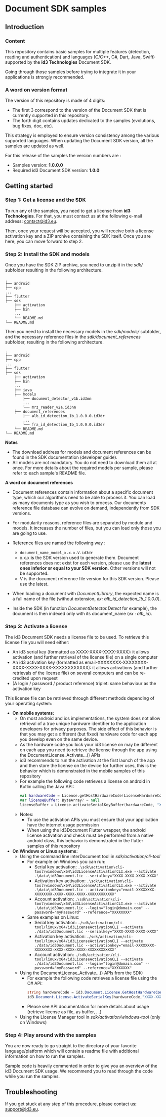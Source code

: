 # Document SDK samples

## Introduction

### Content

This repository contains basic samples for multiple features (detection, reading and authentication) and languages (C/C++, C#, Dart, Java, Swift) supported by the **id3 Technologies** Document SDK.

Going through those samples before trying to integrate it in your applications is strongly recommended.

### A word on version format

The version of this repository is made of 4 digits:
* The first 3 correspond to the version of the Document SDK that is currently supported in this repository.
* The forth digit contains updates dedicated to the samples (evolutions, bug fixes, doc, etc).

This strategy is employed to ensure version consistency among the various supported languages. When updating the Document SDK version, all the samples are updated as well.

For this release of the samples the version numbers are : 
* Samples version: **1.0.0.0**
* Required id3 Document SDK version: **1.0.0**

## Getting started

### Step 1: Get a license and the SDK

To run any of the samples, you need to get a license from **id3 Technologies**. For that, you must contact us at the following e-mail address: contact@id3.eu.

Then, once your request will be accepted, you will receive both a license activation key and a ZIP archive containing the SDK itself. Once you are here, you can move forward to step 2.

### Step 2: Install the SDK and models

Once you have the SDK ZIP archive, you need to unzip it in the *sdk/* subfolder resulting in the following architecture.

    .
    ├── android
    ├── cpp
    ...
    ├── flutter
    ├── sdk
        ├── activation
        ├── bin
        ...
        └── README.md
    └── README.md

Then you need to install the necessary models in the *sdk/models/* subfolder, and the necessary reference files in the *sdk/document_references* subfolder, resulting in the following architecture. 

    .
    ├── android
    ├── cpp
    ...
    ├── flutter
    ├── sdk
        ├── activation
        ├── bin
        ...
        ├── java
        ├── models
            ├── document_detector_v1b.id3nn
            ...
            └── mrz_reader_v2a.id3nn
        ├── document_references
            ├── alb_id_detection_1b_1.0.0.0.id3dr
            ...
            └── fra_id_detection_1b_1.0.0.0.id3dr
        └── README.md
    └── README.md

**Notes**
* The download address for models and document references can be found in the SDK documentation (developer guide).
* All models are not mandatory. You do not need to download them all at once. For more details about the required models per sample, please refer to each sample's README file.

**A word on document references**
* Document references contain information about a specific document type, which our algorithms need to be able to process it. You can load as many documents type as you wish to process. Our documents reference file database can evolve on demand, independently from SDK versions.
* For modularity reasons, reference files are separated by module and models. It increases the number of files, but you can load only those you are going to use.
* Reference files are named the following way : 
    - `document_name_model_x.x.x.V.id3dr`
    - x.x.x is the SDK version used to generate them. Document references does not exist for each version, please use the **latest ones inferior or equal to your SDK version**. Other versions will not be supported.
    - V is the document reference file version for this SDK version. Please use the latest.
    
* When loading a document with *DocumentLibrary*, the expected name is a full name of the file (without extension, *ex: alb_id_detection_1b_1.0.0.0*). 
* Inside the SDK (in function *DocumentDetector.Detect* for example), the document is then indexed only with its document_name (*ex : alb_id*).

### Step 3: Activate a license

The id3 Document SDK needs a license file to be used. To retrieve this license file you will need either:
- An id3 serial key (formatted as XXXX-XXXX-XXXX-XXXX): it allows activation (and further retrieval of the license file) on a single computer
- An id3 activation key (formatted as email-XXXXXXXX-XXXXXXXX-XXXX-XXXX-XXXX-XXXXXXXXXXXX): it allows activations (and further retrievals of the license file) on several computers and can be re-credited upon request
- (A login / password / product reference) triplet: same behaviour as the activation key

This license file can be retrieved through different methods depending of your operating system:
- **On mobile systems:**
    - On most android and ios implementations, the system does not allow retrieval of a true unique hardware identifier to the application developers for privacy purposes. The side effect of this behavior is that you may get a different (but fixed) hardware code for each app you develop even on the same device.
    - As the hardware code you lock your id3 license on may be different on each app you need to retrieve the license through the app using the DocumentLicense_Activate...() APIs
    - id3 recommends to run the activation at the first launch of the app and then store the license on the device for further uses, this is the behavior which is demonstrated in the mobile samples of this repository
    - For example the following code retrieves a license on android in Kotlin calling the Java API:
        ```kotlin
        val hardwareCode = License.getHostHardwareCode(LicenseHardwareCodeType.ANDROID)
        var licenseBuffer: ByteArray? = null
        licenseBuffer = License.activateSerialKeyBuffer(hardwareCode, "XXXX-XXXX-XXXX-XXXX", "Activated from Android")
        ```
    - Notes:
        - To use the activation APIs you must ensure that your application have the internet usage permission
        - When using the id3Document Flutter wrapper, the android license activation and check must be performed from a native android class, this behavior is demonstrated in the flutter samples of this repository
- **On Windows or Linux systems:**
    - Using the command line interDocument tool in *sdk/activation/cli-tool*
        - For example on Windows you can run:
            - Serial key activation: `.\sdk\activation\cli-tool\windows\x64\id3LicenseActivationCLI.exe --activate .\data\id3Document.lic --serialkey="XXXX-XXXX-XXXX-XXXX"`
            - Activation key activation: `.\sdk\activation\cli-tool\windows\x64\id3LicenseActivationCLI.exe --activate .\data\id3Document.lic --activationkey="email-XXXXXXXX-XXXXXXXX-XXXX-XXXX-XXXX-XXXXXXXXXXXX"`
            - Account activation: `.\sdk\activation\cli-tool\windows\x64\id3LicenseActivationCLI.exe --activate .\data\id3Document.lic --login="login@domain.com" --password="myPassword" --reference="XXXXXXXX"`
        - Same examples on Linux:
            - Serial key activation: `./sdk/activation/cli-tool/linux/x64/id3LicenseActivationCLI --activate ./data/id3Document.lic --serialkey="XXXX-XXXX-XXXX-XXXX"`
            - Activation key activation: `./sdk/activation/cli-tool/linux/x64/id3LicenseActivationCLI --activate ./data/id3Document.lic --activationkey="email-XXXXXXXX-XXXXXXXX-XXXX-XXXX-XXXX-XXXXXXXXXXXX"`
            - Account activation: `./sdk/activation/cli-tool/linux/x64/id3LicenseActivationCLI --activate ./data/id3Document.lic --login="login@domain.com" --password="myPassword" --reference="XXXXXXXX"`
    - Using the DocumentLicense_Activate...() APIs from the SDK:
        - For example the following code retrieves a license file using the C# API:
            ```c#
            string hardwareCode = id3.Document.License.GetHostHardwareCode(id3.Document.LicenseHardwareCodeType.WindowsOs);
            id3.Document.License.ActivateSerialKey(hardwareCode,"XXXX-XXXX-XXXX-XXXX", "Activated through C# API", "data/id3Document.lic");
            ```
        - Please see API documentation for more details about usage (retrieve license as file, as buffer, ...)
    - Using the License Manager tool in *sdk/activation/windows-tool* (only on Windows)

### Step 4: Play around with the samples

You are now ready to go straight to the directory of your favorite language/platform which will contain a readme file with additional information on how to run the samples.

Sample code is heavily commented in order to give you an overview of the id3 Document SDK usage. We recommend you to read through the code while you run the samples.

## Troubleshooting

If you get stuck at any step of this procedure, please contact us: support@id3.eu.
